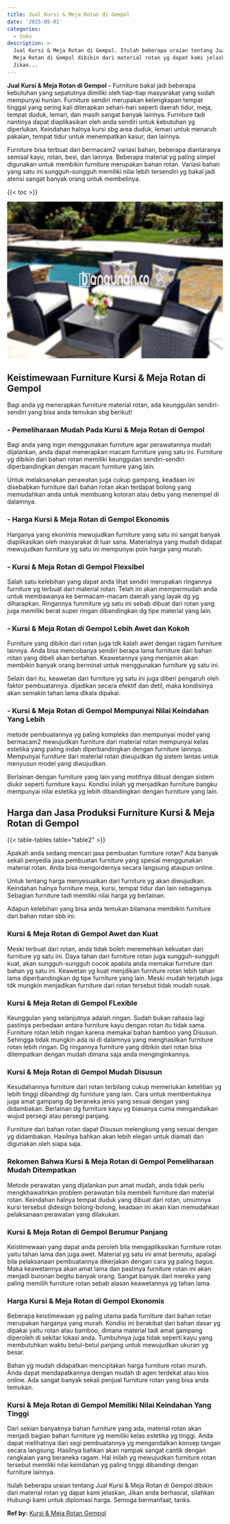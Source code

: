 ```yaml
---
title: Jual Kursi & Meja Rotan di Gempol
date: '2025-05-01'
categories:
  - toko
description: >-
  Jual Kursi & Meja Rotan di Gempol. Itulah beberapa uraian tentang Jual Kursi &
  Meja Rotan di Gempol dibikin dari material rotan yg dapat kami jelaskan,
  Jikan...
---
```


**Jual Kursi & Meja Rotan di Gempol** – Furniture bakal jadi beberapa kebutuhan yang sepatutnya dimiliki oleh tiap-tiap masyarakat yang sudah mempunyai hunian. Furniture sendiri merupakan kelengkapan tempat tinggal yang sering kali diterapkan sehari-hari seperti daerah tidur, meja, tempat duduk, lemari, dan masih sangat banyak lainnya. Furniture tadi nantinya dapat diaplikasikan oleh anda sendiri untuk kebutuhan yg diperlukan. Keindahan halnya kursi sbg area duduk, lemari untuk menaruh pakaian, tempat tidur untuk menempatkan kasur, dan lainnya.

Furniture bisa terbuat dari bermacam2 variasi bahan, beberapa diantaranya semisal kayu, rotan, besi, dan lainnya. Beberapa material yg paling simpel digunakan untuk membikin furniture merupakan bahan rotan. Variasi bahan yang satu ini sungguh-sungguh memiliki nilai lebih tersendiri yg bakal jadi atensi sangat banyak orang untuk membelinya.

{{< toc >}}

![Jual Kursi & Meja Rotan di Gempol](/images/kursi-meja-rotan-murah40.png)

## Keistimewaan Furniture Kursi & Meja Rotan di Gempol

Bagi anda yg menerapkan furniture material rotan, ada keunggulan sendiri-sendiri yang bisa anda temukan sbg berikut!

### \- Pemeliharaan Mudah Pada Kursi & Meja Rotan di Gempol

Bagi anda yang ingin menggunakan furniture agar perawatannya mudah dijalankan, anda dapat menerapkan macam furniture yang satu ini. Furniture yg dibikin dari bahan rotan memiliki keunggulan sendiri-sendiri diperbandingkan dengan macam furniture yang lain.

Untuk melaksanakan perawatan juga cukup gampang, keadaan ini disebabkan furniture dari bahan rotan akan terdapat bolong yang memudahkan anda untuk membuang kotoran atau debu yang menempel di dalamnya.

### \- Harga Kursi & Meja Rotan di Gempol Ekonomis

Harganya yang ekonimis mewujudkan furniture yang satu ini sangat banyak diaplikasikan oleh masyarakat di luar sana. Materialnya yang mudah didapat mewujudkan furniture yg satu ini mempunyai poin harga yang murah.

### \- Kursi & Meja Rotan di Gempol Flexsibel

Salah satu kelebihan yang dapat anda lihat sendiri merupakan ringannya furniture yg terbuat dari material rotan. Telah ini akan mempermudah anda untuk membawanya ke bermacam-macam daerah yang layak dg yg diharapkan. Ringannya funrniture yg satu ini sebab dibuat dari rotan yang juga memiliki berat super ringan dibandingkan dg tipe material yang lain.

### \- Kursi & Meja Rotan di Gempol Lebih Awet dan Kokoh

Furniture yang dibikin dari rotan juga tdk kalah awet dengan ragam furniture lainnya. Anda bisa mencobanya sendiri berapa lama furniture dari bahan rotan yang dibeli akan bertahan. Keawetannya yang menjamin akan membikin banyak orang berminat untuk menggunakan furniture yg satu ini.

Selain dari itu, keawetan dari furniture yg satu ini juga diberi pengaruh oleh faktor pembuatannya. dijadikan secara efektif dan detil, maka kondisinya akan semakin tahan lama dikala dipakai.

### \- Kursi & Meja Rotan di Gempol Mempunyai Nilai Keindahan Yang Lebih

metode pembuatannya yg paling kompleks dan mempunyai model yang bermacam2 mewujudkan furniture dari material rotan mempunyai kelas estetika yang paling indah diperbandingkan dengan furniture lainnya. Mempunyai furniture dari material rotan diwujudkan dg sistem lantas untuk menyusun model yang diwujudkan.

Berlainan dengan furniture yang lain yang motifnya dibuat dengan sistem diukir seperti furniture kayu. Kondisi inilah yg menjadikan furniture bangku mempunyai nilai estetika yg lebih dibandingkan dengan furniture yang lain.

## Harga dan Jasa Produksi Furniture Kursi & Meja Rotan di Gempol

{{< table-tables table="table2" >}}

Apakah anda sedang mencari jasa pembuatan furniture rotan? Ada banyak sekali penyedia jasa pembuatan furniture yang spesial menggunakan material rotan. Anda bisa mengordernya secara langsung ataupun online.

Untuk tentang harga menyesuaikan dari furniture yg akan diwujudkan. Keindahan halnya furniture meja, kursi, tempat tidur dan lain sebagainya. Sebagian furniture tadi memiliki nilai harga yg berlainan.

Adapun kelebihan yang bisa anda temukan bilamana membikin furniture dari bahan rotan sbb ini:

### Kursi & Meja Rotan di Gempol Awet dan Kuat

Meski terbuat dari rotan, anda tidak boleh meremehkan kekuatan dari furniture yg satu ini. Daya tahan dari furniture rotan juga sungguh-sungguh kuat, akan sungguh-sungguh cocok apabila anda memakai furniture dari bahan yg satu ini. Keawetan yg kuat menjdikan furniture rotan lebih tahan lama diperbandingkan dg tipe furniture yang lain. Meski mudah terjatuh juga tdk mungkin menjadikan furniture dari rotan tersebut tidak mudah rusak.

### Kursi & Meja Rotan di Gempol FLexible

Keunggulan yang selanjutnya adalah ringan. Sudah bukan rahasia lagi pastinya perbedaan antara furniture kayu dengan rotan itu tidak sama. Furniture rotan lebih ringan karena memakai bahan bamboo yang Disusun. Sehingga tidak mungkin ada isi di dalamnya yang menghasilkan furniture rotan lebih ringan. Dg ringannya furniture yang dibikin dari rotan bisa ditempatkan dengan mudah dimana saja anda menginginkannya.

### Kursi & Meja Rotan di Gempol Mudah Disusun

Kesudahannya furniture dari rotan terbilang cukup memerlukan ketelitian yg lebih tinggi dibandingi dg furniture yang lain. Cara untuk membentuknya juga amat gampang dg beraneka jenis yang sesuai dengan yang didambakan. Berlainan dg furniture kayu yg biasanya cuma mengandalkan wujud persegi atau persegi panjang.

Furniture dari bahan rotan dapat Disusun melengkung yang sesuai dengan yg didambakan. Hasilnya bahkan akan lebih elegan untuk diamati dan digunakan oleh siapa saja.

### Rekomen Bahwa Kursi & Meja Rotan di Gempol Pemeliharaan Mudah Ditempatkan

Metode perawatan yang dijalankan pun amat mudah, anda tidak perlu mengkhawatirkan problem perawatan bila membeli furniture dari material rotan. Keindahan halnya tempat duduk yang dibuat dari rotan, umumnya kursi tersebut didesign bolong-bolong, keadaan ini akan kian memudahkan pelaksanaan perawatan yang dilakukan.

### Kursi & Meja Rotan di Gempol Berumur Panjang

Keistimewaan yang dapat anda peroleh bila mengaplikasikan furniture rotan yaitu tahan lama dan juga awet. Material yg satu ini amat bermutu, apalagi bila pelaksanaan pembuatannya dikerjakan dengan cara yg paling bagus. Maka keawetannya akan amat lama dan pastinya furniture rotan ini akan menjadi buronan begitu banyak orang. Sangat banyak dari mereka yang paling memilih furniture rotan sebab alasan keawetannya yg tahan lama.

### Harga Kursi & Meja Rotan di Gempol Ekonomis

Beberapa keistimewaan yg paling utama pada furniture dari bahan rotan merupakan harganya yang murah. Kondisi ini berakibat dari bahan dasar yg dipakai yaitu rotan atau bamboo, dimana material tadi amat gampang diperoleh di sekitar lokasi anda. Tumbuhnya juga tidak seperti kayu yang membutuhkan waktu betul-betul panjang untuk mewujudkan ukuran yg besar.

Bahan yg mudah didapatkan menciptakan harga furniture rotan murah. Anda dapat mendapatkannya dengan mudah di agen terdekat atau kios online. Ada sangat banyak sekali penjual furniture rotan yang bisa anda temukan.

### Kursi & Meja Rotan di Gempol Memiliki Nilai Keindahan Yang Tinggi

Dari sekian banyaknya bahan furniture yang ada, material rotan akan menjadi bagian bahan furniture yg memiliki kelas estetika yg tinggi. Anda dapat melihatnya dari segi pembuatannya yg mengandalkan konsep tangan secara langsung. Hasilnya bahkan akan nampak sangat cantik dengan rangkaian yang beraneka ragam. Hal inilah yg mewujudkan furniture rotan tersebut memiliki nilai keindahan yg paling tinggi dibandingi dengan furniture lainnya.

Itulah beberapa uraian tentang Jual Kursi & Meja Rotan di Gempol dibikin dari material rotan yg dapat kami jelaskan, Jikan anda berhasrat, silahkan Hubungi kami untuk diplomasi harga. Semoga bermanfaat, tanks.

**Ref by:** [Kursi & Meja Rotan Gempol](https://id.wikipedia.org/wiki/Kursi)
